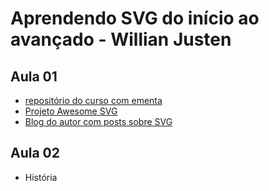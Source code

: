 # Aprendendo SVG do início ao avançado - Willian Justen

## Aula 01
- [repositório do curso com ementa](https://github.com/willianjusten/curso-de-svg)
- [Projeto Awesome SVG](https://github.com/willianjusten/awesome-svg)
- [Blog do autor com posts sobre SVG](https://willianjusten.com.br/tags/#svg)

## Aula 02
  - História
  
